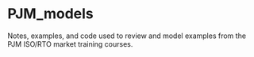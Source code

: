 # PJM_models
Notes, examples, and code used to review and model examples from the PJM ISO/RTO market training courses.
